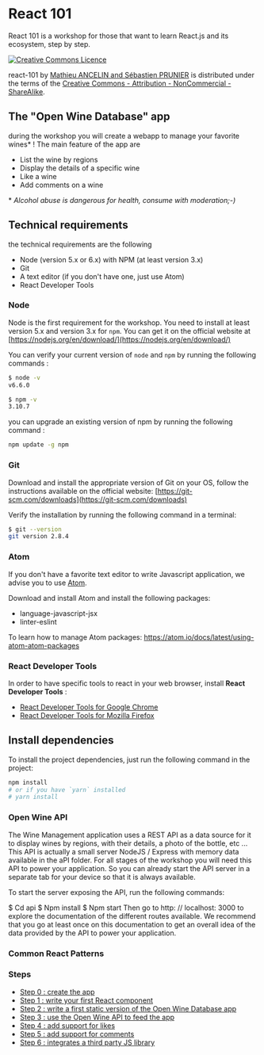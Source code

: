 # React 101

React 101 is a workshop for those that want to learn React.js and its ecosystem, step by step.

<a rel="license" href="http://creativecommons.org/licenses/by-nc-sa/4.0/"><img alt="Creative Commons Licence" style="border-width:0" src="https://i.creativecommons.org/l/by-nc-sa/4.0/88x31.png" /></a>

<span xmlns:dct="http://purl.org/dc/terms/" property="dct:title">react-101</span> by <a xmlns:cc="http://creativecommons.org/ns#" href="https://github.com/react-bootcamp/react-101" property="cc:attributionName" rel="cc:attributionURL">Mathieu ANCELIN and Sébastien PRUNIER</a> is distributed under the terms of the <a rel="license" href="http://creativecommons.org/licenses/by-nc-sa/4.0/">Creative Commons - Attribution - NonCommercial - ShareAlike</a>.

## The "Open Wine Database" app

during the workshop you will create a webapp to manage your favorite wines* !
The main feature of the app are

* List the wine by regions
* Display the details of a specific wine
* Like a wine
* Add comments on a wine

\* *Alcohol abuse is dangerous for health, consume with moderation;-)*

## Technical requirements

the technical requirements are the following

* Node (version 5.x or 6.x) with NPM (at least version 3.x)
* Git
* A text editor (if you don't have one, just use Atom)
* React Developer Tools

### Node

Node is the first requirement for the workshop. You need to install at least version 5.x and version 3.x for `npm`. You can get it on the official website at [https://nodejs.org/en/download/](https://nodejs.org/en/download/)

You can verify your current version of `node` and `npm` by running the following commands :

```sh
$ node -v
v6.6.0

$ npm -v
3.10.7
```

you can upgrade an existing version of npm by running the following command :

```sh
npm update -g npm
```

### Git

Download and install the appropriate version of Git on your OS, follow the instructions available on the official website: [https://git-scm.com/downloads](https://git-scm.com/downloads)

Verify the installation by running the following command in a terminal:

```sh
$ git --version
git version 2.8.4
```

### Atom

If you don't have a favorite text editor to write Javascript application, we advise you to use [Atom](https://atom.io).

Download and install Atom and install the following packages:

* language-javascript-jsx
* linter-eslint

To learn how to manage Atom packages:
 https://atom.io/docs/latest/using-atom-atom-packages

### React Developer Tools

In order to have specific tools to react in your web browser, install **React Developer Tools** :

* [React Developer Tools for Google Chrome](https://chrome.google.com/webstore/detail/react-developer-tools/fmkadmapgofadopljbjfkapdkoienihi)
* [React Developer Tools for Mozilla Firefox](https://addons.mozilla.org/fr/firefox/addon/react-devtools/)

## Install dependencies

To install the project dependencies, just run the following command in the project:

```sh
npm install
# or if you have `yarn` installed
# yarn install
```

### Open Wine API

The Wine Management application uses a REST API as a data source for it to display wines by regions, with their details, a photo of the bottle, etc ... This API is actually a small server NodeJS / Express with memory data available in the aPI folder. For all stages of the workshop you will need this API to power your application. So you can already start the API server in a separate tab for your device so that it is always available.

To start the server exposing the API, run the following commands:

$ Cd api
$ Npm install
$ Npm start
Then go to http: // localhost: 3000 to explore the documentation of the different routes available. We recommend that you go at least once on this documentation to get an overall idea of ​​the data provided by the API to power your application.


### Common React Patterns

### Steps

* [Step 0 : create the app](./instructions/0-create-the-app.md)
* [Step 1 : write your first React component](1-your-first-component.md)
* [Step 2 : write a first static version of the Open Wine Database app](2-the-wine-app.md)
* [Step 3 : use the Open Wine API to feed the app](3-connect-with-the-wine-api.md)
* [Step 4 : add support for likes](4-handle-likes.md)
* [Step 5 : add support for comments](5-handle-comments.md)
* [Step 6 : integrates a third party JS library](6-integrate-with-third-party-apis.md)
